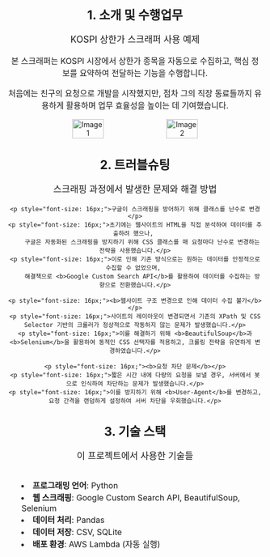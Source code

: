 <div style="text-align: center;">
    <h1 style="font-size: 24px; font-weight: bold;">1. 소개 및 수행업무</h1>
    <p style="font-size: 18px;">KOSPI 상한가 스크래퍼 사용 예제</p>
    <p style="font-size: 16px;">본 스크래퍼는 KOSPI 시장에서 상한가 종목을 자동으로 수집하고, 핵심 정보를 요약하여 전달하는 기능을 수행합니다.</p>
    <p style="font-size: 16px;">처음에는 친구의 요청으로 개발을 시작했지만, 점차 그의 직장 동료들까지 유용하게 활용하며 업무 효율성을 높이는 데 기여했습니다.</p>
    <div style="display: flex; justify-content: center; gap: 10px;">
        <img src="https://github.com/user-attachments/assets/9e5c1651-dfa5-4cf2-a1e9-2c0530df9366" 
             alt="Image 1" style="width: 35%;">
        <img src="https://github.com/user-attachments/assets/fddd65b1-ba52-4296-bde4-65cd0fd6a1b4" 
             alt="Image 2" style="width: 35%;">
    </div>
</div>

<div style="text-align: center; margin-top: 30px;">
    <h1 style="font-size: 24px; font-weight: bold;">2. 트러블슈팅</h1>
    <p style="font-size: 18px;">스크래핑 과정에서 발생한 문제와 해결 방법</p>
    
    <p style="font-size: 16px;">구글이 스크래핑을 방어하기 위해 클래스를 난수로 변경</p>
    <p style="font-size: 16px;">초기에는 웹사이트의 HTML을 직접 분석하여 데이터를 추출하려 했으나, 
        구글은 자동화된 스크래핑을 방지하기 위해 CSS 클래스를 매 요청마다 난수로 변경하는 전략을 사용했습니다.</p>
    <p style="font-size: 16px;">이로 인해 기존 방식으로는 원하는 데이터를 안정적으로 수집할 수 없었으며, 
        해결책으로 <b>Google Custom Search API</b>를 활용하여 데이터를 수집하는 방향으로 전환했습니다.</p>
    
    <p style="font-size: 16px;"><b>웹사이트 구조 변경으로 인해 데이터 수집 불가</b></p>
    <p style="font-size: 16px;">사이트의 레이아웃이 변경되면서 기존의 XPath 및 CSS Selector 기반의 크롤러가 정상적으로 작동하지 않는 문제가 발생했습니다.</p>
    <p style="font-size: 16px;">이를 해결하기 위해 <b>BeautifulSoup</b>과 <b>Selenium</b>을 활용하여 동적인 CSS 선택자를 적용하고, 크롤링 전략을 유연하게 변경하였습니다.</p>
    
    <p style="font-size: 16px;"><b>요청 차단 문제</b></p>
    <p style="font-size: 16px;">짧은 시간 내에 다량의 요청을 보낼 경우, 서버에서 봇으로 인식하여 차단하는 문제가 발생했습니다.</p>
    <p style="font-size: 16px;">이를 방지하기 위해 <b>User-Agent</b>를 변경하고, 요청 간격을 랜덤하게 설정하여 서버 차단을 우회했습니다.</p>
</div>

<div style="text-align: center; margin-top: 30px;">
    <h1 style="font-size: 24px; font-weight: bold;">3. 기술 스택</h1>
    <p style="font-size: 18px;">이 프로젝트에서 사용한 기술들</p>
    <ul style="font-size: 16px; list-style-position: inside; text-align: left; display: inline-block; text-align: left;">
        <li><b>프로그래밍 언어</b>: Python</li>
        <li><b>웹 스크래핑</b>: Google Custom Search API, BeautifulSoup, Selenium</li>
        <li><b>데이터 처리</b>: Pandas</li>
        <li><b>데이터 저장</b>: CSV, SQLite</li>
        <li><b>배포 환경</b>: AWS Lambda (자동 실행)</li>
    </ul>
</div>
